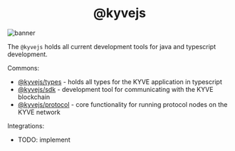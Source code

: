<div align="center">
  <h1>@kyvejs</h1>
</div>

![banner](https://arweave.net/RkC-azeak1eOQGOLSaPNzHo-ORc-cWgnmdJnSScedFE)

The `@kyvejs` holds all current development tools for java and typescript development.

Commons:

- [@kyvejs/types](common/types/README.md) - holds all types for the KYVE application in typescript
- [@kyvejs/sdk](common/sdk/README.md) - development tool for communicating with the KYVE blockchain
- [@kyvejs/protocol](common/protocol/README.md) - core functionality for running protocol nodes on the KYVE network

Integrations:

- TODO: implement
